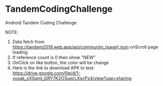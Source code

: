 # TandemCodingChallenge
Android Tandem Coding Challenge

NOTE:

1. Data fetch from https://tandem2019.web.app/api/community_{page}.json onScroll page loading
2. If reference count is 0 then show "NEW"
3. OnClick on like button, the color will be change
4. Here is the link to download APK to test: https://drive.google.com/file/d/1-yosak_xXSqmI_GRY7K2O3uecLXscPz4/view?usp=sharing


